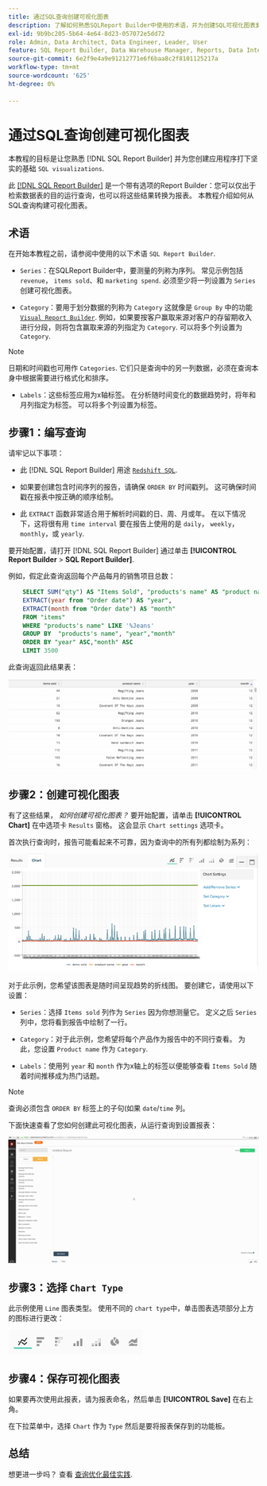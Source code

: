 ```yaml
---
title: 通过SQL查询创建可视化图表
description: 了解如何熟悉SQLReport Builder中使用的术语，并为创建SQL可视化图表奠定坚实的基础。
exl-id: 9b9bc205-5b64-4e64-8d23-057072e5dd72
role: Admin, Data Architect, Data Engineer, Leader, User
feature: SQL Report Builder, Data Warehouse Manager, Reports, Data Integration
source-git-commit: 6e2f9e4a9e91212771e6f6baa8c2f8101125217a
workflow-type: tm+mt
source-wordcount: '625'
ht-degree: 0%

---
```


# 通过SQL查询创建可视化图表

本教程的目标是让您熟悉 [!DNL SQL Report Builder] 并为您创建应用程序打下坚实的基础 `SQL visualizations`.

此 [[!DNL SQL Report Builder]](../data-analyst/dev-reports/sql-rpt-bldr.md) 是一个带有选项的Report Builder：您可以仅出于检索数据表的目的运行查询，也可以将这些结果转换为报表。 本教程介绍如何从SQL查询构建可视化图表。

## 术语

在开始本教程之前，请参阅中使用的以下术语 `SQL Report Builder`.

- `Series`：在SQLReport Builder中，要测量的列称为序列。 常见示例包括 `revenue`， `items sold`、和 `marketing spend`. 必须至少将一列设置为 `Series` 创建可视化图表。

- `Category`：要用于划分数据的列称为 `Category` 这就像是 `Group By` 中的功能 [`Visual Report Builder`](../data-user/reports/ess-rpt-build-visual.md). 例如，如果要按客户赢取来源对客户的存留期收入进行分段，则将包含赢取来源的列指定为 `Category`. 可以将多个列设置为 `Category`.

>[!NOTE]
>
>日期和时间戳也可用作 `Categories`. 它们只是查询中的另一列数据，必须在查询本身中根据需要进行格式化和排序。

- `Labels`：这些标签应用为x轴标签。 在分析随时间变化的数据趋势时，将年和月列指定为标签。 可以将多个列设置为标签。

## 步骤1：编写查询

请牢记以下事项：

- 此 [!DNL SQL Report Builder] 用途 [`Redshift SQL`](https://docs.aws.amazon.com/redshift/latest/dg/c_redshift-and-postgres-sql.html).

- 如果要创建包含时间序列的报告，请确保 `ORDER BY` 时间戳列。 这可确保时间戳在报表中按正确的顺序绘制。

- 此 `EXTRACT` 函数非常适合用于解析时间戳的日、周、月或年。 在以下情况下，这将很有用 `time interval` 要在报告上使用的是 `daily`， `weekly`， `monthly`，或 `yearly`.

要开始配置，请打开 [!DNL SQL Report Builder] 通过单击 **[!UICONTROL Report Builder** > **SQL Report Builder]**.

例如，假定此查询返回每个产品每月的销售项目总数：

```sql
    SELECT SUM("qty") AS "Items Sold", "products's name" AS "product name",
    EXTRACT(year from "Order date") AS "year",
    EXTRACT(month from "Order date") AS "month"
    FROM "items"
    WHERE "products's name" LIKE '%Jeans'
    GROUP BY  "products's name", "year","month"
    ORDER BY "year" ASC,"month" ASC
    LIMIT 3500
```

此查询返回此结果表：

![](../assets/SQL_results_table.png)

## 步骤2：创建可视化图表

有了这些结果， *如何创建可视化图表？* 要开始配置，请单击 **[!UICONTROL Chart]** 在中选项卡 `Results` 窗格。 这会显示 `Chart settings` 选项卡。

首次执行查询时，报告可能看起来不可靠，因为查询中的所有列都绘制为系列：

![](../assets/SQL_initial_report_results.png)

对于此示例，您希望该图表是随时间呈现趋势的折线图。 要创建它，请使用以下设置：

- `Series`：选择 `Items sold` 列作为 `Series` 因为你想测量它。 定义之后 `Series` 列中，您将看到报告中绘制了一行。

- `Category`：对于此示例，您希望将每个产品作为报告中的不同行查看。 为此，您设置 `Product name` 作为 `Category`.

- `Labels`：使用列 `year` 和 `month` 作为x轴上的标签以便能够查看 `Items Sold` 随着时间推移成为热门话题。

>[!NOTE]
>
>查询必须包含 `ORDER BY` 标签上的子句(如果 `date`/`time` 列。

下面快速查看了您如何创建此可视化图表，从运行查询到设置报表：

![](../assets/SQL_report_settings.gif)

## 步骤3：选择 `Chart Type`

此示例使用 `Line` 图表类型。 使用不同的 `chart type`中，单击图表选项部分上方的图标进行更改：

![](../assets/Chart_types.png)

## 步骤4：保存可视化图表

如果要再次使用此报表，请为报表命名，然后单击 **[!UICONTROL Save]** 在右上角。

在下拉菜单中，选择 `Chart` 作为 `Type` 然后是要将报表保存到的功能板。

## 总结

想更进一步吗？ 查看 [查询优化最佳实践](../best-practices/optimizing-your-sql-queries.md).
